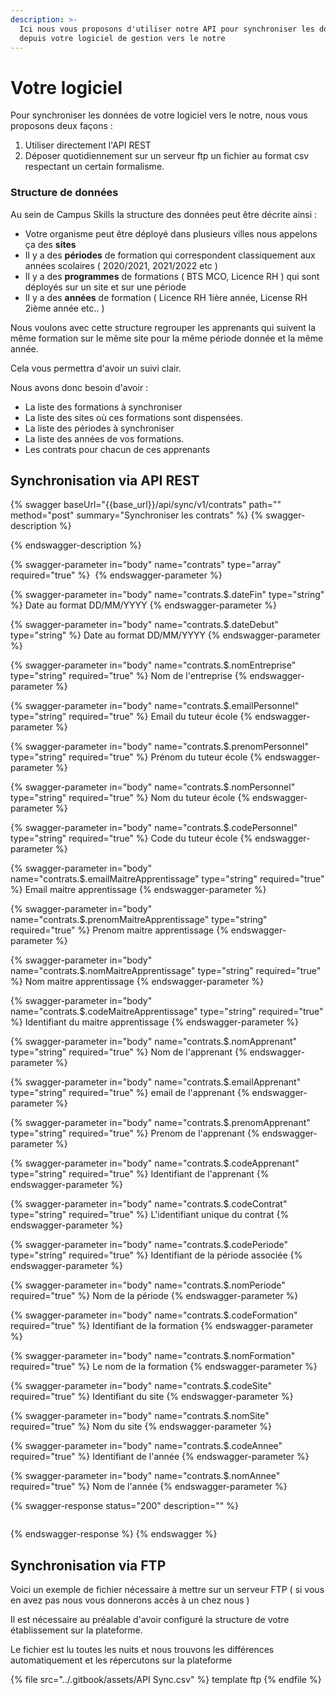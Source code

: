 ```yaml
---
description: >-
  Ici nous vous proposons d'utiliser notre API pour synchroniser les données
  depuis votre logiciel de gestion vers le notre
---
```


# Votre logiciel

Pour synchroniser les données de votre logiciel vers le notre, nous vous proposons deux façons :

1. Utiliser directement l'API REST
2. Déposer quotidiennement sur un serveur ftp un fichier au format csv respectant un certain formalisme.

### Structure de données

Au sein de Campus Skills la structure des données peut être décrite ainsi :

* Votre organisme peut être déployé dans plusieurs villes nous appelons ça des **sites** 
* Il y a des **périodes** de formation qui correspondent classiquement aux années scolaires ( 2020/2021, 2021/2022 etc )
* Il y a des **programmes** de formations ( BTS MCO, Licence RH ) qui sont déployés sur un site et sur une période
* Il y a des **années** de formation ( Licence RH 1ière année, License RH 2ième année etc.. )

Nous voulons avec cette structure regrouper les apprenants qui suivent la même formation sur le même site pour la même période donnée et la même année.

Cela vous permettra d'avoir un suivi clair.

Nous avons donc besoin d'avoir :

* La liste des formations à synchroniser
* La liste des sites où ces formations sont dispensées.
* La liste des périodes à synchroniser
* La liste des années de vos formations.
* Les contrats pour chacun de ces apprenants

## Synchronisation via API REST

{% swagger baseUrl="{{base_url}}/api/sync/v1/contrats" path="" method="post" summary="Synchroniser les contrats" %}
{% swagger-description %}

{% endswagger-description %}

{% swagger-parameter in="body" name="contrats" type="array" required="true" %}
​
{% endswagger-parameter %}

{% swagger-parameter in="body" name="contrats.$.dateFin" type="string" %}
Date au format DD/MM/YYYY
{% endswagger-parameter %}

{% swagger-parameter in="body" name="contrats.$.dateDebut" type="string" %}
Date au format DD/MM/YYYY
{% endswagger-parameter %}

{% swagger-parameter in="body" name="contrats.$.nomEntreprise" type="string" required="true" %}
Nom de l'entreprise 
{% endswagger-parameter %}

{% swagger-parameter in="body" name="contrats.$.emailPersonnel" type="string" required="true" %}
Email du tuteur école
{% endswagger-parameter %}

{% swagger-parameter in="body" name="contrats.$.prenomPersonnel" type="string" required="true" %}
Prénom du tuteur école
{% endswagger-parameter %}

{% swagger-parameter in="body" name="contrats.$.nomPersonnel" type="string" required="true" %}
Nom du tuteur école
{% endswagger-parameter %}

{% swagger-parameter in="body" name="contrats.$.codePersonnel" type="string" required="true" %}
Code du tuteur école
{% endswagger-parameter %}

{% swagger-parameter in="body" name="contrats.$.emailMaitreApprentissage" type="string" required="true" %}
Email maitre apprentissage
{% endswagger-parameter %}

{% swagger-parameter in="body" name="contrats.$.prenomMaitreApprentissage" type="string" required="true" %}
Prenom maitre apprentissage
{% endswagger-parameter %}

{% swagger-parameter in="body" name="contrats.$.nomMaitreApprentissage" type="string" required="true" %}
Nom maitre apprentissage
{% endswagger-parameter %}

{% swagger-parameter in="body" name="contrats.$.codeMaitreApprentissage" type="string" required="true" %}
Identifiant du maitre apprentissage
{% endswagger-parameter %}

{% swagger-parameter in="body" name="contrats.$.nomApprenant" type="string" required="true" %}
Nom de l'apprenant
{% endswagger-parameter %}

{% swagger-parameter in="body" name="contrats.$.emailApprenant" type="string" required="true" %}
email de l'apprenant
{% endswagger-parameter %}

{% swagger-parameter in="body" name="contrats.$.prenomApprenant" type="string" required="true" %}
Prenom de l'apprenant
{% endswagger-parameter %}

{% swagger-parameter in="body" name="contrats.$.codeApprenant" type="string" required="true" %}
Identifiant de l'apprenant
{% endswagger-parameter %}

{% swagger-parameter in="body" name="contrats.$.codeContrat" type="string" required="true" %}
L'identifiant unique du contrat 
{% endswagger-parameter %}

{% swagger-parameter in="body" name="contrats.$.codePeriode" type="string" required="true" %}
Identifiant de la période associée
{% endswagger-parameter %}

{% swagger-parameter in="body" name="contrats.$.nomPeriode" required="true" %}
Nom de la période
{% endswagger-parameter %}

{% swagger-parameter in="body" name="contrats.$.codeFormation" required="true" %}
Identifiant de la formation
{% endswagger-parameter %}

{% swagger-parameter in="body" name="contrats.$.nomFormation" required="true" %}
Le nom de la formation
{% endswagger-parameter %}

{% swagger-parameter in="body" name="contrats.$.codeSite" required="true" %}
Identifiant du site
{% endswagger-parameter %}

{% swagger-parameter in="body" name="contrats.$.nomSite" required="true" %}
Nom du site
{% endswagger-parameter %}

{% swagger-parameter in="body" name="contrats.$.codeAnnee" required="true" %}
Identifiant de l'année
{% endswagger-parameter %}

{% swagger-parameter in="body" name="contrats.$.nomAnnee" required="true" %}
Nom de l'année
{% endswagger-parameter %}

{% swagger-response status="200" description="" %}
```
```
{% endswagger-response %}
{% endswagger %}

## Synchronisation via FTP

Voici un exemple de fichier nécessaire à mettre sur un serveur FTP ( si vous en avez pas nous vous donnerons accès à un chez nous )

Il est nécessaire au préalable d'avoir configuré la structure de votre établissement sur la plateforme.

Le fichier est lu toutes les nuits et nous trouvons les différences automatiquement et les répercutons sur la plateforme

{% file src="../.gitbook/assets/API Sync.csv" %}
template ftp
{% endfile %}
